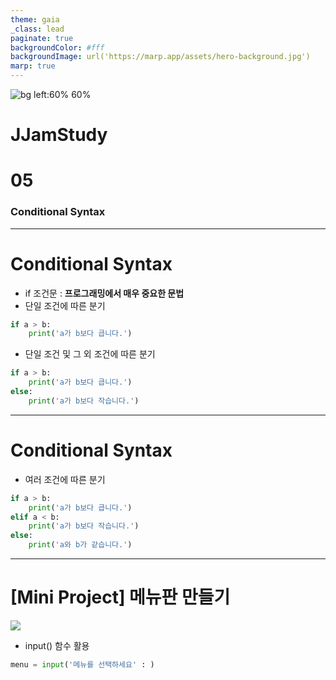 ```yaml
---
theme: gaia
_class: lead
paginate: true
backgroundColor: #fff
backgroundImage: url('https://marp.app/assets/hero-background.jpg')
marp: true
---
```


![bg left:60% 60%](https://www.python.org/static/community_logos/python-logo-inkscape.svg)

# **JJamStudy**
# **05**
### Conditional Syntax

---
# Conditional Syntax
- if 조건문 : **프로그래밍에서 매우 중요한 문법**
- 단일 조건에 따른 분기
``` python
if a > b:
    print('a가 b보다 큽니다.')
```
- 단일 조건 및 그 외 조건에 따른 분기
``` python
if a > b:
    print('a가 b보다 큽니다.')
else:
    print('a가 b보다 작습니다.')
```

---
# Conditional Syntax
- 여러 조건에 따른 분기
``` python
if a > b:
    print('a가 b보다 큽니다.')
elif a < b:
    print('a가 b보다 작습니다.')
else:
    print('a와 b가 같습니다.')
```

---

# [Mini Project] 메뉴판 만들기


![](./img/miniproj1-640x320.png) 

* input() 함수 활용
``` python
menu = input('메뉴를 선택하세요' : )
```
